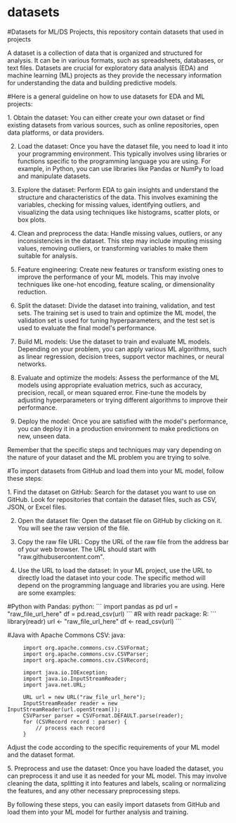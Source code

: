 # datasets

#Datasets for ML/DS Projects, this repository contain datasets that used in projects
 <p>
A dataset is a collection of data that is organized and structured for analysis. It can be in various formats, such as spreadsheets, databases, or text files. Datasets are crucial for exploratory data analysis (EDA) and machine learning (ML) projects as they provide the necessary information for understanding the data and building predictive models.
</p>
#Here is a general guideline on how to use datasets for EDA and ML projects:
<p>
1. Obtain the dataset: You can either create your own dataset or find existing datasets from various sources, such as online repositories, open data platforms, or data providers.

2. Load the dataset: Once you have the dataset file, you need to load it into your programming environment. This typically involves using libraries or functions specific to the programming language you are using. For example, in Python, you can use libraries like Pandas or NumPy to load and manipulate datasets.

3. Explore the dataset: Perform EDA to gain insights and understand the structure and characteristics of the data. This involves examining the variables, checking for missing values, identifying outliers, and visualizing the data using techniques like histograms, scatter plots, or box plots.

4. Clean and preprocess the data: Handle missing values, outliers, or any inconsistencies in the dataset. This step may include imputing missing values, removing outliers, or transforming variables to make them suitable for analysis.

5. Feature engineering: Create new features or transform existing ones to improve the performance of your ML models. This may involve techniques like one-hot encoding, feature scaling, or dimensionality reduction.

6. Split the dataset: Divide the dataset into training, validation, and test sets. The training set is used to train and optimize the ML model, the validation set is used for tuning hyperparameters, and the test set is used to evaluate the final model's performance.

7. Build ML models: Use the dataset to train and evaluate ML models. Depending on your problem, you can apply various ML algorithms, such as linear regression, decision trees, support vector machines, or neural networks.

8. Evaluate and optimize the models: Assess the performance of the ML models using appropriate evaluation metrics, such as accuracy, precision, recall, or mean squared error. Fine-tune the models by adjusting hyperparameters or trying different algorithms to improve their performance.

9. Deploy the model: Once you are satisfied with the model's performance, you can deploy it in a production environment to make predictions on new, unseen data.

Remember that the specific steps and techniques may vary depending on the nature of your dataset and the ML problem you are trying to solve.
</p>
#To import datasets from GitHub and load them into your ML model, follow these steps:
<p>
1. Find the dataset on GitHub: Search for the dataset you want to use on GitHub. Look for repositories that contain the dataset files, such as CSV, JSON, or Excel files.

2. Open the dataset file: Open the dataset file on GitHub by clicking on it. You will see the raw version of the file.

3. Copy the raw file URL: Copy the URL of the raw file from the address bar of your web browser. The URL should start with "raw.githubusercontent.com".

4. Use the URL to load the dataset: In your ML project, use the URL to directly load the dataset into your code. The specific method will depend on the programming language and libraries you are using. Here are some examples:
<p>
#Python with Pandas:
python:
```
     import pandas as pd
     url = "raw_file_url_here"
     df = pd.read_csv(url)
```   
#R with readr package:
R:
```
     library(readr)
     url <- "raw_file_url_here"
     df <- read_csv(url)
```

#Java with Apache Commons CSV:
java:
```
     import org.apache.commons.csv.CSVFormat;
     import org.apache.commons.csv.CSVParser;
     import org.apache.commons.csv.CSVRecord;

     import java.io.IOException;
     import java.io.InputStreamReader;
     import java.net.URL;

     URL url = new URL("raw_file_url_here");
     InputStreamReader reader = new InputStreamReader(url.openStream());
     CSVParser parser = CSVFormat.DEFAULT.parse(reader);
     for (CSVRecord record : parser) {
         // process each record
     }
```
   Adjust the code according to the specific requirements of your ML model and the dataset format.
<p>
5. Preprocess and use the dataset: Once you have loaded the dataset, you can preprocess it and use it as needed for your ML model. This may involve cleaning the data, splitting it into features and labels, scaling or normalizing the features, and any other necessary preprocessing steps.

By following these steps, you can easily import datasets from GitHub and load them into your ML model for further analysis and training.

</p>
